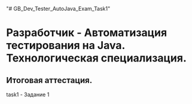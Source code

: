 "# GB_Dev_Tester_AutoJava_Exam_Task1" 

# Разработчик - Автоматизация тестирования на Java. Технологическая специализация. #

## Итоговая аттестация. #

task1 - Задание 1